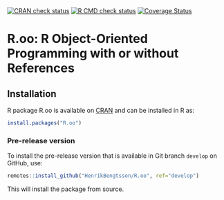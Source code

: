 

<div id="badges"><!-- pkgdown markup -->
<a href="https://CRAN.R-project.org/web/checks/check_results_R.oo.html"><img border="0" src="https://www.r-pkg.org/badges/version/R.oo" alt="CRAN check status"/></a> <a href="https://github.com/HenrikBengtsson/R.oo/actions?query=workflow%3AR-CMD-check"><img border="0" src="https://github.com/HenrikBengtsson/R.oo/actions/workflows/R-CMD-check.yaml/badge.svg?branch=develop" alt="R CMD check status"/></a>     <a href="https://app.codecov.io/gh/HenrikBengtsson/R.oo"><img border="0" src="https://codecov.io/gh/HenrikBengtsson/R.oo/branch/develop/graph/badge.svg" alt="Coverage Status"/></a> 
</div>

# R.oo: R Object-Oriented Programming with or without References 


## Installation
R package R.oo is available on [CRAN](https://cran.r-project.org/package=R.oo) and can be installed in R as:
```r
install.packages("R.oo")
```


### Pre-release version

To install the pre-release version that is available in Git branch `develop` on GitHub, use:
```r
remotes::install_github("HenrikBengtsson/R.oo", ref="develop")
```
This will install the package from source.  

<!-- pkgdown-drop-below -->

